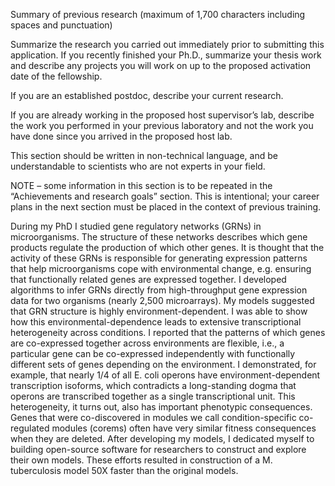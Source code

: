 Summary of previous research
(maximum of 1,700 characters including spaces and punctuation)

Summarize the research you carried out immediately prior to submitting this application. If you recently
finished your Ph.D., summarize your thesis work and describe any projects you will work on up to the
proposed activation date of the fellowship.

If you are an established postdoc, describe your current research.

If you are already working in the proposed host supervisor’s lab, describe the work you performed
in your previous laboratory and not the work you have done since you arrived in the proposed host lab.

This section should be written in non-technical language, and be understandable to scientists who are
not experts in your field.

NOTE – some information in this section is to be repeated in the “Achievements and research
goals” section. This is intentional; your career plans in the next section must be placed in the
context of previous training.

During my PhD I studied gene regulatory networks (GRNs) in microorganisms. The structure of these networks describes which gene products regulate the production of which other genes. It is thought that the activity of these GRNs is responsible for generating expression patterns that help microorganisms cope with environmental change, e.g. ensuring that functionally related genes are expressed together. I developed algorithms to infer GRNs directly from high-throughput gene expression data for two organisms (nearly 2,500 microarrays). My models suggested that GRN structure is highly environment-dependent. I was able to show how this environmental-dependence leads to extensive transcriptional heterogeneity across conditions. I reported that the patterns of which genes are co-expressed together across environments are flexible, i.e., a particular gene can be co-expressed independently with functionally different sets of genes depending on the environment. I demonstrated, for example, that nearly 1/4 of all E. coli operons have environment-dependent transcription isoforms, which contradicts a long-standing dogma that operons are transcribed together as a single transcriptional unit. This heterogeneity, it turns out, also has important phenotypic consequences. Genes that were co-discovered in modules we call condition-specific co-regulated modules (corems) often have very similar fitness consequences when they are deleted. After developing my models, I dedicated myself to building open-source software for researchers to construct and explore their own models. These efforts resulted in construction of a M. tuberculosis model 50X faster than the original models.
